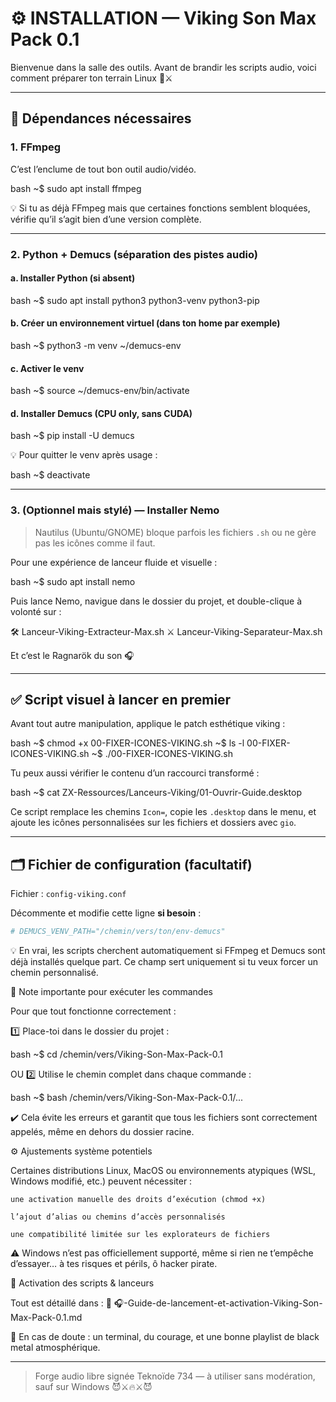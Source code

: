 # ⚙️ INSTALLATION — Viking Son Max Pack 0.1

Bienvenue dans la salle des outils.
Avant de brandir les scripts audio, voici comment préparer ton terrain Linux 🔧⚔️

---

## 🔧 Dépendances nécessaires

### 1. FFmpeg  
C’est l’enclume de tout bon outil audio/vidéo.

bash
~$ sudo apt install ffmpeg

💡 Si tu as déjà FFmpeg mais que certaines fonctions semblent bloquées, vérifie qu’il s’agit bien d’une version complète.

---

### 2. Python + Demucs (séparation des pistes audio)  
#### a. Installer Python (si absent)  

bash
~$ sudo apt install python3 python3-venv python3-pip

#### b. Créer un environnement virtuel (dans ton home par exemple)  

bash
~$ python3 -m venv ~/demucs-env

#### c. Activer le venv  

bash
~$ source ~/demucs-env/bin/activate

#### d. Installer Demucs (CPU only, sans CUDA)  

bash
~$ pip install -U demucs

💡 Pour quitter le venv après usage :

bash
~$ deactivate

---

### 3. (Optionnel mais stylé) — Installer Nemo  
> Nautilus (Ubuntu/GNOME) bloque parfois les fichiers `.sh` ou ne gère pas les icônes comme il faut.

Pour une expérience de lanceur fluide et visuelle :

bash
~$ sudo apt install nemo

Puis lance Nemo, navigue dans le dossier du projet, et double-clique à volonté sur :

🛠️ Lanceur-Viking-Extracteur-Max.sh
⚔️ Lanceur-Viking-Separateur-Max.sh

Et c’est le Ragnarök du son 🎧

---

## ✅ Script visuel à lancer en premier

Avant tout autre manipulation, applique le patch esthétique viking :

bash
~$ chmod +x 00-FIXER-ICONES-VIKING.sh
~$ ls -l 00-FIXER-ICONES-VIKING.sh
~$ ./00-FIXER-ICONES-VIKING.sh

Tu peux aussi vérifier le contenu d’un raccourci transformé :

bash
~$ cat ZX-Ressources/Lanceurs-Viking/01-Ouvrir-Guide.desktop

Ce script remplace les chemins `Icon=`, copie les `.desktop` dans le menu, et ajoute les icônes personnalisées sur les fichiers et dossiers avec `gio`.

---

## 🗂️ Fichier de configuration (facultatif)

Fichier : `config-viking.conf`

Décommente et modifie cette ligne **si besoin** :


```bash
# DEMUCS_VENV_PATH="/chemin/vers/ton/env-demucs"
```

💡 En vrai, les scripts cherchent automatiquement si FFmpeg et Demucs sont déjà installés quelque part. Ce champ sert uniquement si tu veux forcer un chemin personnalisé.

📌 Note importante pour exécuter les commandes

Pour que tout fonctionne correctement :

1️⃣ Place-toi dans le dossier du projet :

bash
~$ cd /chemin/vers/Viking-Son-Max-Pack-0.1

OU 2️⃣ Utilise le chemin complet dans chaque commande :

bash
~$ bash /chemin/vers/Viking-Son-Max-Pack-0.1/...

✔️ Cela évite les erreurs et garantit que tous les fichiers sont correctement appelés, même en dehors du dossier racine.

⚙️ Ajustements système potentiels

Certaines distributions Linux, MacOS ou environnements atypiques (WSL, Windows modifié, etc.) peuvent nécessiter :

    une activation manuelle des droits d’exécution (chmod +x)

    l’ajout d’alias ou chemins d’accès personnalisés

    une compatibilité limitée sur les explorateurs de fichiers

⚠️ Windows n’est pas officiellement supporté, même si rien ne t’empêche d’essayer… à tes risques et périls, ô hacker pirate.

🧩 Activation des scripts & lanceurs

Tout est détaillé dans : 📂 🎧-Guide-de-lancement-et-activation-Viking-Son-Max-Pack-0.1.md

💬 En cas de doute : un terminal, du courage, et une bonne playlist de black metal atmosphérique.

---

> Forge audio libre signée Teknoïde 734 — à utiliser sans modération, sauf sur Windows 😈️⚔️🔥⚔️😈️

